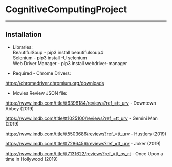 # CognitiveComputingProject

---

## Installation

- Libraries: \
BeautifulSoup - pip3 install beautifulsoup4 \
Selenium - pip3 install -U selenium \
Web Driver Manager - pip3 install webdriver-manager 

- Required - Chrome Drivers:

https://chromedriver.chromium.org/downloads
          

- Movies Review JSON file:

https://www.imdb.com/title/tt6398184/reviews?ref_=tt_urv - Downtown Abbey (2019)

https://www.imdb.com/title/tt1025100/reviews?ref_=tt_urv - Gemini Man (2019)

https://www.imdb.com/title/tt5503686/reviews?ref_=tt_urv - Hustlers (2019)

https://www.imdb.com/title/tt7286456/reviews?ref_=tt_urv - Joker (2019)

https://www.imdb.com/title/tt7131622/reviews?ref_=tt_ov_rt - Once Upon a time in Hollywood (2019)


